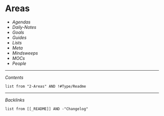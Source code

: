 # Areas

* *Agendas*
* *Daily-Notes*
* *Goals*
* *Guides*
* *Lists*
* *Meta*
* *Mindsweeps*
* *MOCs*
* *People*

---

*Contents*

````dataview
list from "2-Areas" AND !#Type/Readme
````

---

*Backlinks*

````dataview
list from [[_README]] AND -"Changelog"
````
